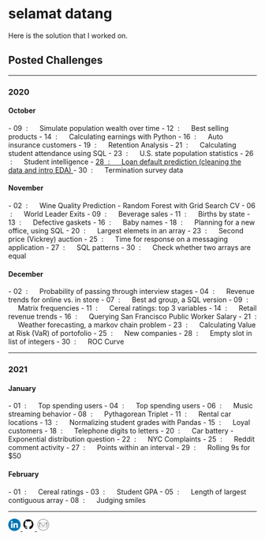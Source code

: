 <h1> selamat datang </h1>
Here is the solution that I worked on.

<h2> Posted Challenges </h2>

<hr>

<h3> 2020 </h3>
<h4> October </h4>
- 09 &nbsp;: &nbsp;&nbsp;&nbsp;&nbsp; Simulate population wealth over time
- 12 &nbsp;: &nbsp;&nbsp;&nbsp;&nbsp; Best selling products
- 14 &nbsp;: &nbsp;&nbsp;&nbsp;&nbsp; Calculating earnings with Python
- 16 &nbsp;: &nbsp;&nbsp;&nbsp;&nbsp; Auto insurance customers
- 19 &nbsp;: &nbsp;&nbsp;&nbsp;&nbsp; Retention Analysis
- 21 &nbsp;: &nbsp;&nbsp;&nbsp;&nbsp; Calculating student attendance using SQL
- 23 &nbsp;: &nbsp;&nbsp;&nbsp;&nbsp; U.S. state population statistics
- 26 &nbsp;: &nbsp;&nbsp;&nbsp;&nbsp; Student intelligence
- <a href = "posted-challenges/2020/october/28/index.md" target = "_blank"> 28 &nbsp;: &nbsp;&nbsp;&nbsp;&nbsp; Loan default prediction (cleaning the data and intro EDA) </a>
- 30 &nbsp;: &nbsp;&nbsp;&nbsp;&nbsp; Termination survey data

<h4> November </h4>
- 02 &nbsp;: &nbsp;&nbsp;&nbsp;&nbsp; Wine Quality Prediction - Random Forest with Grid Search CV
- 06 &nbsp;: &nbsp;&nbsp;&nbsp;&nbsp; World Leader Exits
- 09 &nbsp;: &nbsp;&nbsp;&nbsp;&nbsp; Beverage sales
- 11 &nbsp;: &nbsp;&nbsp;&nbsp;&nbsp; Births by state
- 13 &nbsp;: &nbsp;&nbsp;&nbsp;&nbsp; Defective gaskets
- 16 &nbsp;: &nbsp;&nbsp;&nbsp;&nbsp; Baby names
- 18 &nbsp;: &nbsp;&nbsp;&nbsp;&nbsp; Planning for a new office, using SQL
- 20 &nbsp;: &nbsp;&nbsp;&nbsp;&nbsp; Largest elemets in an array
- 23 &nbsp;: &nbsp;&nbsp;&nbsp;&nbsp; Second price (Vickrey) auction
- 25 &nbsp;: &nbsp;&nbsp;&nbsp;&nbsp; Time for response on a messaging application
- 27 &nbsp;: &nbsp;&nbsp;&nbsp;&nbsp; SQL patterns
- 30 &nbsp;: &nbsp;&nbsp;&nbsp;&nbsp; Check whether two arrays are equal

<h4> December </h4>
- 02 &nbsp;: &nbsp;&nbsp;&nbsp;&nbsp; Probability of passing through interview stages
- 04 &nbsp;: &nbsp;&nbsp;&nbsp;&nbsp; Revenue trends for online vs. in store
- 07 &nbsp;: &nbsp;&nbsp;&nbsp;&nbsp; Best ad group, a SQL version
- 09 &nbsp;: &nbsp;&nbsp;&nbsp;&nbsp; Matrix frequencies
- 11 &nbsp;: &nbsp;&nbsp;&nbsp;&nbsp; Cereal ratings: top 3 variables
- 14 &nbsp;: &nbsp;&nbsp;&nbsp;&nbsp; Retail revenue trends
- 16 &nbsp;: &nbsp;&nbsp;&nbsp;&nbsp; Querying San Francisco Public Worker Salary
- 21 &nbsp;: &nbsp;&nbsp;&nbsp;&nbsp; Weather forecasting, a markov chain problem
- 23 &nbsp;: &nbsp;&nbsp;&nbsp;&nbsp; Calculating Value at Risk (VaR) of portofolio
- 25 &nbsp;: &nbsp;&nbsp;&nbsp;&nbsp; New companies
- 28 &nbsp;: &nbsp;&nbsp;&nbsp;&nbsp; Empty slot in list of integers
- 30 &nbsp;: &nbsp;&nbsp;&nbsp;&nbsp; ROC Curve

<hr>

<h3> 2021 </h3>
<h4> January </h4>
- 01 &nbsp;: &nbsp;&nbsp;&nbsp;&nbsp; Top spending users
- 04 &nbsp;: &nbsp;&nbsp;&nbsp;&nbsp; Top spending users
- 06 &nbsp;: &nbsp;&nbsp;&nbsp;&nbsp; Music streaming behavior
- 08 &nbsp;: &nbsp;&nbsp;&nbsp;&nbsp; Pythagorean Triplet
- 11 &nbsp;: &nbsp;&nbsp;&nbsp;&nbsp; Rental car locations
- 13 &nbsp;: &nbsp;&nbsp;&nbsp;&nbsp; Normalizing student grades with Pandas
- 15 &nbsp;: &nbsp;&nbsp;&nbsp;&nbsp; Loyal customers
- 18 &nbsp;: &nbsp;&nbsp;&nbsp;&nbsp; Telephone digits to letters
- 20 &nbsp;: &nbsp;&nbsp;&nbsp;&nbsp; Car battery - Exponential distribution question
- 22 &nbsp;: &nbsp;&nbsp;&nbsp;&nbsp; NYC Complaints
- 25 &nbsp;: &nbsp;&nbsp;&nbsp;&nbsp; Reddit comment activity
- 27 &nbsp;: &nbsp;&nbsp;&nbsp;&nbsp; Points within an interval
- 29 &nbsp;: &nbsp;&nbsp;&nbsp;&nbsp; Rolling 9s for $50

<h4> February </h4>
- 01 &nbsp;: &nbsp;&nbsp;&nbsp;&nbsp; Cereal ratings
- 03 &nbsp;: &nbsp;&nbsp;&nbsp;&nbsp; Student GPA
- 05 &nbsp;: &nbsp;&nbsp;&nbsp;&nbsp; Length of largest contiguous array
- 08 &nbsp;: &nbsp;&nbsp;&nbsp;&nbsp; Judging smiles

<hr>

<p align = "left">
  <a href = "https://www.linkedin.com/in/fwijaya/" target = "_blank"> <img src = "images/linkedin-logo.png" width = "25" height = "25"> </a>
  <a href = "https://github.com/project-dmaestro" target = "_blank"> <img src = "images/github-logo.png" width = "25" height = "25"> </a>
  <a href = "mailto:project-dmaestro@gmail.com?subject=hello%20from%20exhibition-dmaestro">
    <img src = "images/gmail-logo.png" width = "25" height = "25">
  </a>
</p>
